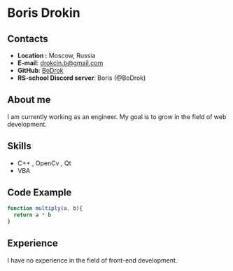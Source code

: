 # Boris Drokin

## Contacts

- **Location :** Moscow, Russia
- **E-mail**: drokcin.b@gmail.com
- **GitHub**: [BoDrok](https://github.com/BoDrok)
- **RS-school Discord server**: Boris (@BoDrok)

## About me

I am currently working as an engineer. My goal is to grow in the field of web development.

## Skills

- C++ , OpenCv , Qt
- VBA

## Code Example

```javascript
function multiply(a, b){
  return a * b
}
```
## Experience

I have no experience in the field of front-end development.